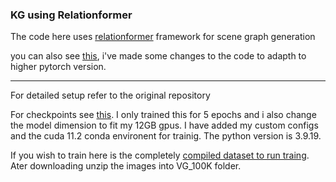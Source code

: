 ### KG using Relationformer
The code here uses [relationformer](https://github.com/suprosanna/relationformer?tab=readme-ov-file) framework for scene graph generation

you can also see [this](https://github.com/anant37289/relationformer), i've made some changes to the code to adapth to higher pytorch version.

---

For detailed setup refer to the original repository

For checkpoints see [this](https://drive.google.com/file/d/1Q1Nfvi2Frro6aVqRR8M_mD4OuZ6yhNRv/view?usp=sharing). I only trained this for 5 epochs and i also change the model dimension to fit my 12GB gpus. I have added my custom configs and the cuda 11.2 conda environent for trainig. The python version is 3.9.19.

If you wish to train here is the completely [compiled dataset to run traing](https://drive.google.com/drive/folders/1-77DLCL__TBx7PxvMK73Q6s49fcu5XXw?usp=sharing). Ater downloading unzip the images into VG_100K folder.


